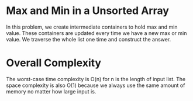 # Max and Min in a Unsorted Array
In this problem, we create intermediate containers to hold max and min value. These containers are updated every time we have a new max or min value. We traverse the whole list one time and construct the answer.

# Overall Complexity
The worst-case time complexity is O(n) for n is the length of input list. The space complexity is also O(1) because we always use the same amount of memory no matter how large input is.